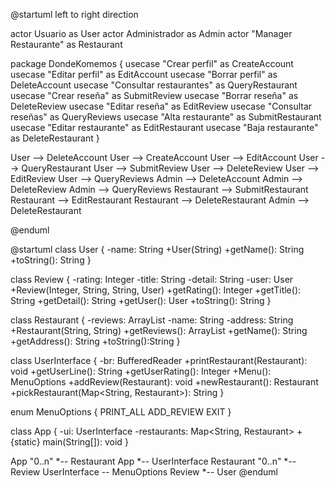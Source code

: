 @startuml
left to right direction

actor Usuario as User
actor Administrador as Admin
actor "Manager Restaurante" as Restaurant

package DondeKomemos {
    usecase "Crear perfil" as CreateAccount
    usecase "Editar perfil" as EditAccount
    usecase "Borrar perfil" as DeleteAccount
    usecase "Consultar restaurantes" as QueryRestaurant
    usecase "Crear reseña" as SubmitReview
    usecase "Borrar reseña" as DeleteReview
    usecase "Editar reseña" as EditReview
    usecase "Consultar reseñas" as QueryReviews
    usecase "Alta restaurante" as SubmitRestaurant
    usecase "Editar restaurante" as EditRestaurant
    usecase "Baja restaurante" as DeleteRestaurant
}

User --> DeleteAccount
User --> CreateAccount
User --> EditAccount
User --> QueryRestaurant
User --> SubmitReview
User --> DeleteReview
User --> EditReview
User --> QueryReviews
Admin --> DeleteAccount
Admin --> DeleteReview
Admin --> QueryReviews
Restaurant --> SubmitRestaurant
Restaurant --> EditRestaurant
Restaurant --> DeleteRestaurant
Admin --> DeleteRestaurant

@enduml

@startuml
class User {
    -name: String
    +User(String)
    +getName(): String
    +toString(): String
}

class Review {
    -rating: Integer
    -title: String
    -detail: String
    -user: User
    +Review(Integer, String, String, User)
    +getRating(): Integer
    +getTitle(): String
    +getDetail(): String
    +getUser(): User
    +toString(): String
}

class Restaurant {
    -reviews: ArrayList<Review>
    -name: String
    -address: String
    +Restaurant(String, String)
    +getReviews(): ArrayList<Review>
    +getName(): String
    +getAddress(): String
    +toString():String
}

class UserInterface {
    -br: BufferedReader
    +printRestaurant(Restaurant): void
    +getUserLine(): String
    +getUserRating(): Integer
    +Menu(): MenuOptions
    +addReview(Restaurant): void
    +newRestaurant(): Restaurant
    +pickRestaurant(Map<String, Restaurant>): String
}

enum MenuOptions {
    PRINT_ALL
    ADD_REVIEW
    EXIT
}

class App {
    -ui: UserInterface
    -restaurants: Map<String, Restaurant>
    +{static} main(String[]): void
}

App "0..n" *-- Restaurant
App *-- UserInterface
Restaurant "0..n" *-- Review
UserInterface -- MenuOptions
Review *-- User
@enduml
